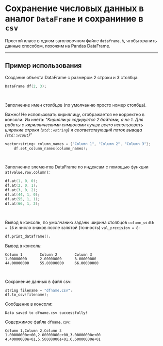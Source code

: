 # Сохранение числовых данных в аналог `DataFrame` и сохраниние в `csv`

Простой класс в одном заголовочном файле `dataframe.h`, чтобы хранить данные способом, похожим на Pandas DataFrame.

---

## Пример использования

Создание объекта DataFrame с размером 2 строки и 3 столбца:

```cpp
DataFrame df(2, 3);
```
<br>

Заполнение имен столбцов (по умолчанию просто номер столбца).

Важно! Не использовать кириллицу, отображается не корректно в консоли. Из инета:
*"Кириллица кодируется 2 байтами, а не 1. Для работы с кириллическими символами лучше всего использовать широкие строки (`std::wstring`) и соответствующий поток вывода (`std::wcout`)"*
 
```cpp
vector<string> column_names = {"Column 1", "Column 2", "Column 3"};
    df.set_column_names(column_names);
```

<br>

Заполнение элементов DataFrame по индексам с помощью функции `at(value,row,column)`:

```cpp
df.at(1, 0, 0);
df.at(2, 0, 1);
df.at(3, 0, 2);
df.at(44, 1, 0);
df.at(55, 1, 1);
df.at(66, 1, 2);
```

<br>

Вывод в консоль, по умолчанию заданы ширина столбцов `column_width = 16` и число знаков после запятой (точность) `val_precision = 8`:

```cpp
df.print_dataframe();
```

Вывод в консоль:

```
Column 1        Column 2        Column 3
1.00000000      2.00000000      3.00000000
44.00000000     55.00000000     66.00000000
```

<br>

Сохранение данных в файл csv:

```cpp
string filename = "dfname.csv";
df.to_csv(filename);
```
Сообщение в консоли:

```
Data saved to dfname.csv successfully!
```

Содержимое файла `dfname.csv`:

```
Column 1,Column 2,Column 3
1.00000000e+00,2.00000000e+00,3.00000000e+00
4.40000000e+01,5.50000000e+01,6.60000000e+01
```